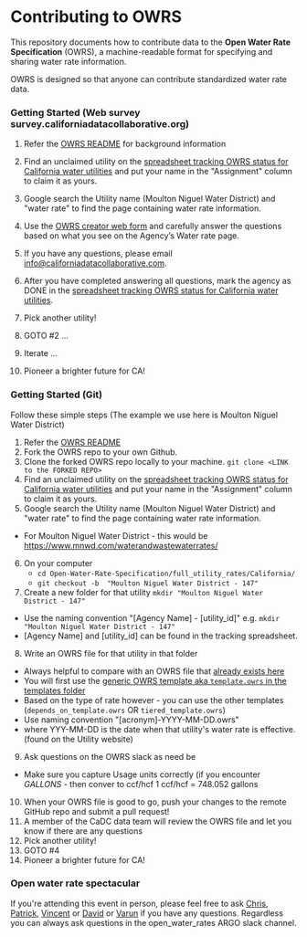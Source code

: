 
# Contributing to OWRS

This repository documents how to contribute data to the **Open Water Rate Specification** (OWRS), a machine-readable format for specifying and sharing water rate information.

OWRS is designed so that anyone can contribute standardized water rate data.

### Getting Started (Web survey survey.californiadatacollaborative.org)

1. Refer the [OWRS README](https://github.com/California-Data-Collaborative/Open-Water-Rate-Specification/blob/master/README.md) for background information
2. Find an unclaimed utility on the [spreadsheet tracking OWRS status for California water utilities](https://docs.google.com/spreadsheets/d/1THqfs-tCxQiov65hHD3pG-9wRULHMo1aANy3EOiEAQ4/edit#gid=1887640542) and put your name in the "Assignment" column to claim it as yours.

3. Google search the Utility name (Moulton Niguel Water District) and "water rate" to find the page containing water rate information.
4. Use the [OWRS creator web form](survey.californiadatacollaborative.org) and carefully answer the questions based on what you see on the Agency’s Water rate page.
5. If you have any questions, please email info@californiadatacollaborative.com.
6. After you have completed answering all questions, mark the agency as DONE in the [spreadsheet tracking OWRS status for California water utilities](https://docs.google.com/spreadsheets/d/1THqfs-tCxQiov65hHD3pG-9wRULHMo1aANy3EOiEAQ4/edit#gid=1887640542).
7. Pick another utility!
8. GOTO #2
...
9. Iterate
...
10. Pioneer a brighter future for CA!

### Getting Started (Git)

Follow these simple steps
(The example we use here is Moulton Niguel Water District)

1. Refer the [OWRS README](https://github.com/California-Data-Collaborative/Open-Water-Rate-Specification/blob/master/README.md)
2. Fork the OWRS repo to your own Github.
3. Clone the forked OWRS repo locally to your machine. `git clone <LINK to the FORKED REPO>`
4. Find an unclaimed utility on the [spreadsheet tracking OWRS status for California water utilities](https://docs.google.com/spreadsheets/d/1THqfs-tCxQiov65hHD3pG-9wRULHMo1aANy3EOiEAQ4/edit#gid=1887640542) and put your name in the "Assignment" column to claim it as yours.
5. Google search the Utility name (Moulton Niguel Water District) and "water rate" to find the page containing water rate information.
  * For Moulton Niguel Water District - this would be https://www.mnwd.com/waterandwastewaterrates/
6. On your computer
   * `cd Open-Water-Rate-Specification/full_utility_rates/California/`
   * `git checkout -b  "Moulton Niguel Water District - 147"`
7. Create a new folder for that utility `mkdir "Moulton Niguel Water District - 147"` 
  * Use the naming convention "[Agency Name] - [utility_id]" e.g. `mkdir "Moulton Niguel Water District - 147"`
  * [Agency Name] and [utility_id] can be found in the tracking spreadsheet.
8. Write an OWRS file for that utility in that folder
  * Always helpful to compare with an OWRS file that [already exists here](https://github.com/California-Data-Collaborative/Open-Water-Rate-Specification/tree/8316d643dc2b28e1089ee97ba9cb7425a1c5c674/full_utility_rates/California)
  * You will first use the [generic OWRS template aka `template.owrs` in the templates folder](https://github.com/California-Data-Collaborative/Open-Water-Rate-Specification/tree/master/templates)
  * Based on the type of rate however - you can use the other templates (`depends_on_template.owrs` OR `tiered_template.owrs`)
  * Use naming convention "[acronym]-YYYY-MM-DD.owrs"
  * where YYY-MM-DD is the date when that utility's water rate is effective. (found on the Utility website)
9. Ask questions on the OWRS slack as need be
  * Make sure you capture Usage units correctly (if you encounter *GALLONS* - then conver to ccf/hcf 1 ccf/hcf = 748.052 gallons
10. When your OWRS file is good to go, push your changes to the remote GitHub repo and submit a pull request!  
11. A member of the CaDC data team will review the OWRS file and let you know if there are any questions
12. Pick another utility!
13. GOTO #4
14. Pioneer a brighter future for CA!


### Open water rate spectacular

If you're attending this event in person, please feel free to ask [Chris](https://github.com/christophertull), [Patrick](https://github.com/patwater), [Vincent](https://github.com/vincent-hebble) or [David](https://github.com/dmarulli) or [Varun](https://github.com/vr00n) if you have any questions.  Regardless you can always ask questions in the open_water_rates ARGO slack channel.  
